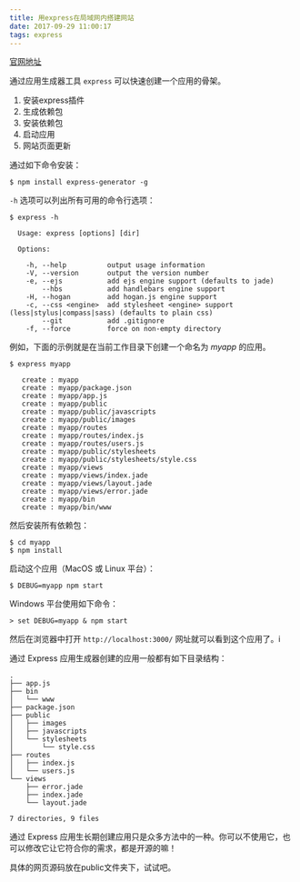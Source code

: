 ```yaml
---
title: 用express在局域网内搭建网站
date: 2017-09-29 11:00:17
tags: express
---
```


[官网地址](http://www.expressjs.com.cn/)

通过应用生成器工具 `express` 可以快速创建一个应用的骨架。

1. 安装express插件
2. 生成依赖包
3. 安装依赖包
4. 启动应用
5. 网站页面更新

<!--more-->

通过如下命令安装：

```
$ npm install express-generator -g
```

`-h` 选项可以列出所有可用的命令行选项：

```
$ express -h

  Usage: express [options] [dir]

  Options:

    -h, --help          output usage information
    -V, --version       output the version number
    -e, --ejs           add ejs engine support (defaults to jade)
        --hbs           add handlebars engine support
    -H, --hogan         add hogan.js engine support
    -c, --css <engine>  add stylesheet <engine> support (less|stylus|compass|sass) (defaults to plain css)
        --git           add .gitignore
    -f, --force         force on non-empty directory
```

例如，下面的示例就是在当前工作目录下创建一个命名为 *myapp* 的应用。

```
$ express myapp

   create : myapp
   create : myapp/package.json
   create : myapp/app.js
   create : myapp/public
   create : myapp/public/javascripts
   create : myapp/public/images
   create : myapp/routes
   create : myapp/routes/index.js
   create : myapp/routes/users.js
   create : myapp/public/stylesheets
   create : myapp/public/stylesheets/style.css
   create : myapp/views
   create : myapp/views/index.jade
   create : myapp/views/layout.jade
   create : myapp/views/error.jade
   create : myapp/bin
   create : myapp/bin/www
```

然后安装所有依赖包：

```
$ cd myapp 
$ npm install

```

启动这个应用（MacOS 或 Linux 平台）：

```
$ DEBUG=myapp npm start

```

Windows 平台使用如下命令：

```
> set DEBUG=myapp & npm start

```

然后在浏览器中打开 `http://localhost:3000/` 网址就可以看到这个应用了。i

通过 Express 应用生成器创建的应用一般都有如下目录结构：

```
.
├── app.js
├── bin
│   └── www
├── package.json
├── public
│   ├── images
│   ├── javascripts
│   └── stylesheets
│       └── style.css
├── routes
│   ├── index.js
│   └── users.js
└── views
    ├── error.jade
    ├── index.jade
    └── layout.jade

7 directories, 9 files
```

通过 Express 应用生长期创建应用只是众多方法中的一种。你可以不使用它，也可以修改它让它符合你的需求，都是开源的嘛！

具体的网页源码放在public文件夹下，试试吧。